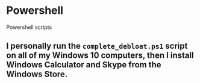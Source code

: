 # Powershell
Powershell scripts

## I personally run the `complete_debloat.ps1` script on all of my Windows 10 computers, then I install Windows Calculator and Skype from the Windows Store.
